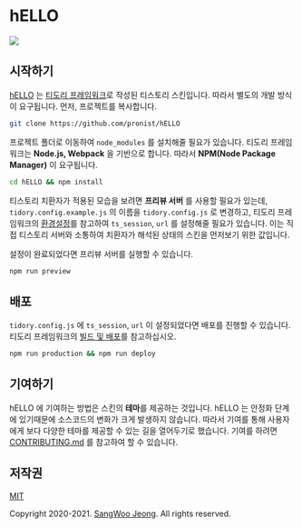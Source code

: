 # hELLO

<a href="https://github.com/pronist/hELLO/graphs/contributors"><img src="https://opencollective.com/tistory-skin-hello/contributors.svg"></a>

## 시작하기

[hELLO](https://pronist.tistory.com/5) 는 [티도리 프레임워크](http://www.tidory.com)로 작성된 티스토리 스킨입니다. 따라서 별도의 개발 방식이 요구됩니다. 먼저, 프로젝트를 복사합니다.

```bash
git clone https://github.com/pronist/hELLO
```

프로젝트 폴더로 이동하여 `node_modules` 를 설치해줄 필요가 있습니다. 티도리 프레임워크는 **Node.js, Webpack** 을 기반으로 합니다. 따라서 **NPM(Node Package Manager)** 이 요구됩니다.

```bash
cd hELLO && npm install
```

티스토리 치환자가 적용된 모습을 보려면 **프리뷰 서버** 를 사용할 필요가 있는데, `tidory.config.example.js` 의 이름을 `tidory.config.js` 로 변경하고, 티도리 프레임워크의 [환경설정](https://tidory.com/docs/configuration/)를 참고하여 `ts_session`, `url` 를 설정해줄 필요가 있습니다. 이는 직접 티스토리 서버와 소통하여 치환자가 해석된 상태의 스킨을 먼저보기 위한 값입니다.

설정이 완료되었다면 프리뷰 서버를 실행할 수 있습니다.

```bash
npm run preview
```

## 배포

`tidory.config.js` 에 `ts_session`, `url` 이 설정되었다면 배포를 진행할 수 있습니다. 티도리 프레임워크의 [빌드 및 배포](https://tidory.com/docs/deployment)를 참고하십시오.

```bash
npm run production && npm run deploy
```

## 기여하기

hELLO 에 기여하는 방법은 스킨의 **테마**를 제공하는 것입니다. hELLO 는 안정화 단계에 있기때문에 소스코드의 변화가 크게 발생하지 않습니다. 따라서 기여를 통해 사용자에게 보다 다양한 테마를 제공할 수 있는 길을 열어두기로 했습니다. 기여를 하려면 [CONTRIBUTING.md](https://github.com/pronist/hELLO/blob/master/CONTRIBUTING.md) 를 참고하여 할 수 있습니다.

## 저작권

[MIT](https://github.com/pronist/hELLO/blob/master/LICENSE)

Copyright 2020-2021. [SangWoo Jeong](https://github.com/pronist). All rights reserved.
